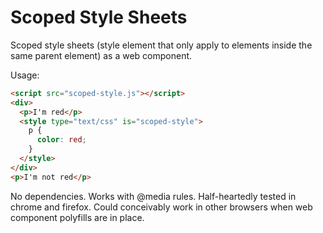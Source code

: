 Scoped Style Sheets
===================

Scoped style sheets (style element that only apply to elements inside the same parent element) as a web component.

Usage:

```html
<script src="scoped-style.js"></script>
<div>
  <p>I'm red</p>
  <style type="text/css" is="scoped-style">
    p {
      color: red;
    }
  </style>
</div>
<p>I'm not red</p>
```

No dependencies. Works with @media rules. Half-heartedly tested in chrome and firefox. Could conceivably work in other browsers when web component polyfills are in place.